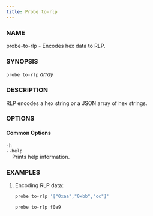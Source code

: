 ```yaml
---
title: Probe to-rlp
---
```


### NAME

probe-to-rlp - Encodes hex data to RLP.

### SYNOPSIS

`probe to-rlp` _array_

### DESCRIPTION

RLP encodes a hex string or a JSON array of hex strings.

### OPTIONS

#### Common Options

`-h`  
`--help`  
&nbsp;&nbsp;&nbsp;&nbsp;Prints help information.

### EXAMPLES

1. Encoding RLP data:

   ```sh
   probe to-rlp '["0xaa","0xbb","cc"]'

   probe to-rlp f0a9
   ```
